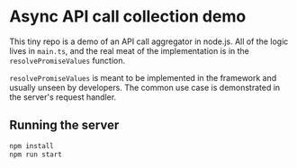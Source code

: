 # Async API call collection demo

This tiny repo is a demo of an API call aggregator in node.js. All of the logic lives in `main.ts`, and the real meat
of the implementation is in the `resolvePromiseValues` function.

`resolvePromiseValues` is meant to be implemented in the framework and usually unseen by developers. The common use
case is demonstrated in the server's request handler.


## Running the server

```bash
npm install
npm run start
```
